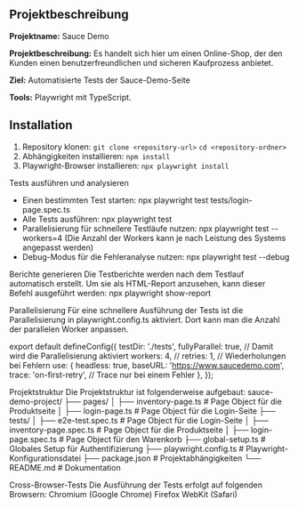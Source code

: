 ## Projektbeschreibung

**Projektname:** Sauce Demo

**Projektbeschreibung:** Es handelt sich hier um einen Online-Shop, der den Kunden einen benutzerfreundlichen und sicheren Kaufprozess anbietet.

**Ziel:** Automatisierte Tests der Sauce-Demo-Seite

**Tools:** Playwright mit TypeScript.

## Installation
1. Repository klonen:
`git clone <repository-url>`
`cd <repository-ordner>`
2. Abhängigkeiten installieren:
`npm install`
3. Playwright-Browser installieren:
`npx playwright install`

Tests ausführen und analysieren
- Einen bestimmten Test starten:
npx playwright test tests/login-page.spec.ts
- Alle Tests ausführen:
npx playwright test
- Parallelisierung für schnellere Testläufe nutzen:
npx playwright test --workers=4
(Die Anzahl der Workers kann je nach Leistung des Systems angepasst werden)
- Debug-Modus für die Fehleranalyse nutzen:
npx playwright test --debug

Berichte generieren
Die Testberichte werden nach dem Testlauf automatisch erstellt. Um sie als HTML-Report anzusehen, kann dieser Befehl ausgeführt werden:
npx playwright show-report

Parallelisierung
Für eine schnellere Ausführung der Tests ist die Parallelisierung in playwright.config.ts aktiviert. Dort kann man die Anzahl der parallelen Worker anpassen.

export default defineConfig({
  testDir: './tests',
  fullyParallel: true, // Damit wird die Parallelisierung aktiviert
  workers: 4, // 
  retries: 1, // Wiederholungen bei Fehlern
  use: {
    headless: true,
    baseURL: 'https://www.saucedemo.com',
    trace: 'on-first-retry', // Trace nur bei einem Fehler
  },
});

Projektstruktur
Die Projektstruktur ist folgenderweise aufgebaut:
sauce-demo-project/
├── pages/
│   ├── inventory-page.ts         # Page Object für die Produktseite
│   ├── login-page.ts             # Page Object für die Login-Seite
├── tests/
│   ├── e2e-test.spec.ts          # Page Object für die Login-Seite
│   ├── inventory-page.spec.ts    # Page Object für die Produktseite
│   ├── login-page.spec.ts        # Page Object für den Warenkorb
├── global-setup.ts               # Globales Setup für Authentifizierung
├── playwright.config.ts          # Playwright-Konfigurationsdatei
├── package.json                  # Projektabhängigkeiten
└── README.md                     # Dokumentation

Cross-Browser-Tests
Die Ausführung der Tests erfolgt auf folgenden Browsern:
Chromium (Google Chrome)
Firefox
WebKit (Safari)


